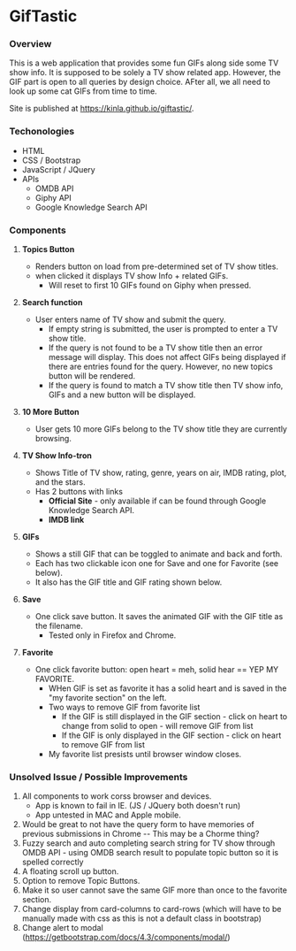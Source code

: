 # GifTastic

### Overview

This is a web application that provides some fun GIFs along side some TV show info. It is supposed to be solely a TV show related app. However, the GIF part is open to all queries by design choice. AFter all, we all need to look up some cat GIFs from time to time.

Site is published at https://kinla.github.io/giftastic/.

### Techonologies
- HTML
- CSS / Bootstrap
- JavaScript / JQuery
- APIs
   * OMDB API
   * Giphy API
   * Google Knowledge Search API

### Components

1. **Topics Button**
   * Renders button on load from pre-determined set of TV show titles.
   * when clicked it displays TV show Info + related GIFs.
      * Will reset to first 10 GIFs found on Giphy when pressed.

2. **Search function**
   * User enters name of TV show and submit the query.
      * If empty string is submitted, the user is prompted to enter a TV show title.
      * If the query is not found to be a TV show title then an error message will display. This does not affect GIFs being displayed if there are entries found for the query. However, no new topics button will be rendered.
      * If the query is found to match a TV show title then TV show info, GIFs and a new button will be displayed.

3. **10 More Button**
   * User gets 10 more GIFs belong to the TV show title they are currently browsing.

4. **TV Show Info-tron**
   * Shows Title of TV show, rating, genre, years on air, IMDB rating, plot, and the stars.
   * Has 2 buttons with links
      * **Official Site** - only available if can be found through Google Knowledge Search API.
      * **IMDB link**

5. **GIFs**
   * Shows a still GIF that can be toggled to animate and back and forth.
   * Each has two clickable icon one for Save and one for Favorite (see below).
   * It also has the GIF title and GIF rating shown below.

6. **Save**
   * One click save button. It saves the animated GIF with the GIF title as the filename.
      * Tested only in Firefox and Chrome.

7. **Favorite**
   * One click favorite button: open heart = meh, solid hear == YEP MY FAVORITE.
      * WHen GIF is set as favorite it has a solid heart and is saved in the "my favorite section" on the left.
      * Two ways to remove GIF from favorite list
         * If the GIF is still displayed in the GIF section - click on heart to change from solid to open - will remove GIF from list
         * If the GIF is only displayed in the GIF section - click on heart to remove GIF from list
      * My favorite list presists until browser window closes.

### Unsolved Issue / Possible Improvements
1. All components to work corss browser and devices.
   * App is known to fail in IE. (JS / JQuery both doesn't run)
   * App untested in MAC and Apple mobile.
2. Would be great to not have the query form to have memories of previous submissions in Chrome -- This may be a Chorme thing?
3. Fuzzy search and auto completing search string for TV show through OMDB API - using OMDB search result to populate topic button so it is spelled correctly
4. A floating scroll up button.
5. Option to remove Topic Buttons.
6. Make it so user cannot save the same GIF more than once to the favorite section.
7. Change display from card-columns to card-rows (which will have to be manually made with css as this is not a default class in bootstrap)
8. Change alert to modal (https://getbootstrap.com/docs/4.3/components/modal/)

